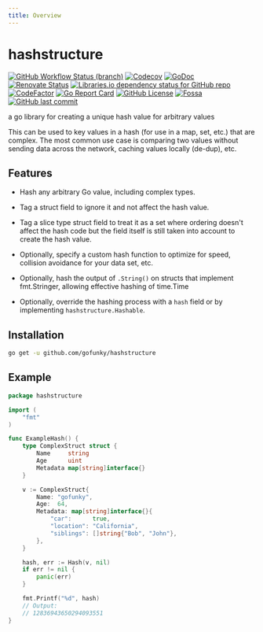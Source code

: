 ```yaml
---
title: Overview
---
```

# hashstructure

[![GitHub Workflow Status (branch)](https://img.shields.io/github/workflow/status/gofunky/hashstructure/build/master?style=for-the-badge)](https://github.com/gofunky/hashstructure/actions)
[![Codecov](https://img.shields.io/codecov/c/github/gofunky/hashstructure?style=for-the-badge)](https://codecov.io/gh/gofunky/hashstructure)
[![GoDoc](https://img.shields.io/badge/godoc-reference-blue?style=for-the-badge)](https://pkg.go.dev/github.com/gofunky/hashstructure?tab=doc)
[![Renovate Status](https://img.shields.io/badge/renovate-enabled-green?style=for-the-badge&logo=renovatebot&color=1a1f6c)](https://app.renovatebot.com/dashboard#github/gofunky/hashstructure)
[![Libraries.io dependency status for GitHub repo](https://img.shields.io/librariesio/github/gofunky/hashstructure?style=for-the-badge)](https://libraries.io/github/gofunky/hashstructure)
[![CodeFactor](https://www.codefactor.io/repository/github/gofunky/hashstructure/badge?style=for-the-badge)](https://www.codefactor.io/repository/github/gofunky/hashstructure)
[![Go Report Card](https://goreportcard.com/badge/github.com/gofunky/hashstructure?style=for-the-badge)](https://goreportcard.com/report/github.com/gofunky/hashstructure)
[![GitHub License](https://img.shields.io/github/license/gofunky/hashstructure.svg?style=for-the-badge)](https://github.com/gofunky/hashstructure/blob/master/LICENSE)
[![Fossa](https://img.shields.io/badge/OSS-compliant-green?style=for-the-badge&logo=fossa)](https://app.fossa.com/reports/b3739086-45a2-4fc3-987d-2871e321c849)
[![GitHub last commit](https://img.shields.io/github/last-commit/gofunky/hashstructure.svg?style=for-the-badge&color=9cf)](https://github.com/gofunky/hashstructure/commits/master)

a go library for creating a unique hash value for arbitrary values

This can be used to key values in a hash (for use in a map, set, etc.) that are complex.
The most common use case is comparing two values without sending data across the network, caching values locally (de-dup), etc.

## Features

  * Hash any arbitrary Go value, including complex types.

  * Tag a struct field to ignore it and not affect the hash value.

  * Tag a slice type struct field to treat it as a set where ordering
    doesn't affect the hash code but the field itself is still taken into
    account to create the hash value.

  * Optionally, specify a custom hash function to optimize for speed, collision
    avoidance for your data set, etc.
  
  * Optionally, hash the output of `.String()` on structs that implement fmt.Stringer,
    allowing effective hashing of time.Time

  * Optionally, override the hashing process with a `hash` field or by implementing `hashstructure.Hashable`.

## Installation

```bash
go get -u github.com/gofunky/hashstructure
```

## Example

<!-- add-file: ./hashstructure_examples_test.go -->
``` go 
package hashstructure

import (
	"fmt"
)

func ExampleHash() {
	type ComplexStruct struct {
		Name     string
		Age      uint
		Metadata map[string]interface{}
	}

	v := ComplexStruct{
		Name: "gofunky",
		Age:  64,
		Metadata: map[string]interface{}{
			"car":      true,
			"location": "California",
			"siblings": []string{"Bob", "John"},
		},
	}

	hash, err := Hash(v, nil)
	if err != nil {
		panic(err)
	}

	fmt.Printf("%d", hash)
	// Output:
	// 12836943650294093551
}

```
